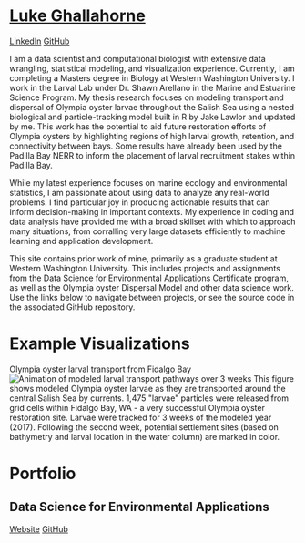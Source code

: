 # [Luke Ghallahorne](https://lukeghallahorne.github.io/)

[LinkedIn](https://www.linkedin.com/in/lukeghallahorne/)
[GitHub](https://github.com/lukeghallahorne)

I am a data scientist and computational biologist with extensive data wrangling, statistical modeling, and visualization experience. Currently, I am completing a Masters degree in Biology at Western Washington University. I work in the Larval Lab under Dr. Shawn Arellano in the Marine and Estuarine Science Program. My thesis research focuses on modeling transport and dispersal of Olympia oyster larvae throughout the Salish Sea using a nested biological and particle-tracking model built in R by Jake Lawlor and updated by me. This work has the potential to aid future restoration efforts of Olympia oysters by highlighting regions of high larval growth, retention, and connectivity between bays. Some results have already been used by the Padilla Bay NERR to inform the placement of larval recruitment stakes within Padilla Bay. 

While my latest experience focuses on marine ecology and environmental statistics, I am passionate about using data to analyze any real-world problems. I find particular joy in producing actionable results that can inform decision-making in important contexts. My experience in coding and data analysis have provided me with a broad skillset with which to approach many situations, from corralling very large datasets efficiently to machine learning and application development. 

This site contains prior work of mine, primarily as a graduate student at Western Washington University. This includes projects and assignments from the Data Science for Environmental Applications Certificate program, as well as the Olympia oyster Dispersal Model and other data science work. Use the links below to navigate between projects, or see the source code in the associated GitHub repository.

# Example Visualizations
Olympia oyster larval transport from Fidalgo Bay
![Animation of modeled larval transport pathways over 3 weeks](/lukeghallahorne.github.io/docs/assets/images/FB_onto_far_v1.gif)
This figure shows modeled Olympia oyster larvae as they are transported around the central Salish Sea by currents. 1,475 "larvae" particles were released from grid cells within Fidalgo Bay, WA - a very successful Olympia oyster restoration site. Larvae were tracked for 3 weeks of the modeled year (2017). Following the second week, potential settlement sites (based on bathymetry and larval location in the water column) are marked in color.

# Portfolio
## Data Science for Environmental Applications
[Website](https://lukeghallahorne.github.io/DataScience4EnviroApps/)
[GitHub](https://github.com/lukeghallahorne/DataScience4EnviroApps)

